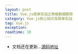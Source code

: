 ```yaml
---
layout: post
title: Vue.js简单实战之表格数据删除
category: Vue.js核心知识及简单实战
tag: Vue.js
exception: 
readtime: 10
---
```


* 文档还在更新...[源码地址](https://github.com/yzsunlei/vue_lesson)